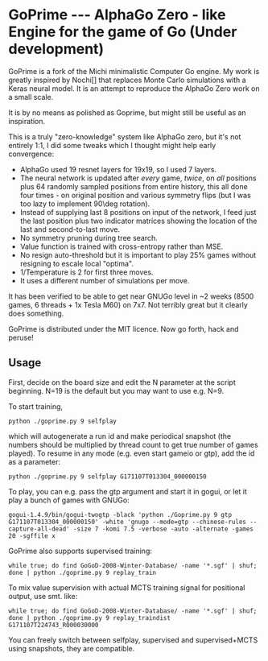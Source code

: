    GoPrime --- AlphaGo Zero - like Engine for the game of Go (Under development)
===================================================================================

GoPrime is a fork of the Michi minimalistic Computer Go engine. My work is greatly inspired by Nochi[] that replaces Monte Carlo simulations with a Keras neural model.  It is an attempt to reproduce the AlphaGo Zero work on a small scale.

It is by no means as polished as Goprime, but might still be useful as an
inspiration.

This is a truly "zero-knowledge" system like AlphaGo zero, but it's
not entirely 1:1, I did some tweaks which I thought might help early
convergence:

  * AlphaGo used 19 resnet layers for 19x19, so I used 7 layers.
  * The neural network is updated after _every_ game, _twice_, on _all_
    positions plus 64 randomly sampled positions from entire history,
    this all done four times - on original position and various
    symmetry flips (but I was too lazy to implement 90\deg rotation).
  * Instead of supplying last 8 positions on input of the network,
    I feed just the last position plus two indicator matrices showing
    the location of the last and second-to-last move.
  * No symmetry pruning during tree search.
  * Value function is trained with cross-entropy rather than MSE.
  * No resign auto-threshold but it is important to play 25% games
    without resigning to escale local "optima".
  * 1/Temperature is 2 for first three moves.
  * It uses a different number of simulations per move.

It has been verified to be able to get near GNUGo level in ~2 weeks (8500
games, 6 threads + 1x Tesla M60) on 7x7.  Not terribly great but it clearly
does something.

GoPrime is distributed under the MIT licence.  Now go forth, hack and peruse!

Usage
-----

First, decide on the board size and edit the N parameter at the script
beginning.  N=19 is the default but you may want to use e.g. N=9.

To start training,

	python ./goprime.py 9 selfplay

which will autogenerate a run id and make periodical snapshot (the numbers
should be multiplied by thread count to get true number of games played).  To
resume in any mode (e.g. even start gameio or gtp), add the id as a parameter:

	python ./goprime.py 9 selfplay G171107T013304_000000150

To play, you can e.g. pass the gtp argument and start it in gogui, or let it
play a bunch of games with GNUGo:

	gogui-1.4.9/bin/gogui-twogtp -black 'python ./Goprime.py 9 gtp G171107T013304_000000150' -white 'gnugo --mode=gtp --chinese-rules --capture-all-dead' -size 7 -komi 7.5 -verbose -auto -alternate -games 20 -sgffile x

GoPrime also supports supervised training:

	while true; do find GoGoD-2008-Winter-Database/ -name '*.sgf' | shuf; done | python ./goprime.py 9 replay_train

To mix value supervision with actual MCTS training signal for positional
output, use smt. like:

	while true; do find GoGoD-2008-Winter-Database/ -name '*.sgf' | shuf; done | python ./goprime.py 9 replay_traindist G171107T224743_R000030000

You can freely switch between selfplay, supervised and supervised+MCTS using
snapshots, they are compatible.

